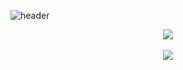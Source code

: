 
<!---
parksejun24/parksejun24 is a ✨ special ✨ repository because its `README.md` (this file) appears on your GitHub profile.
You can click the Preview link to take a look at your changes.
--->
![header](https://capsule-render.vercel.app/api?type=soft&color=gradient&height=200&section=header&text=Sejun&nbsp;Github!&fontSize=90&)
<div align="center">
<img src="https://github-readme-stats.vercel.app/api/top-langs/?username=parksejun24&layout=compact"><br><br>
<img src="https://github-readme-stats.vercel.app/api?username=parksejun24&show_icons=true">
</div>
